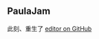## PaulaJam

此刻、重生了 [editor on GitHub](https://github.com/paulajam/paulajam.github.io/edit/master/README.md)


